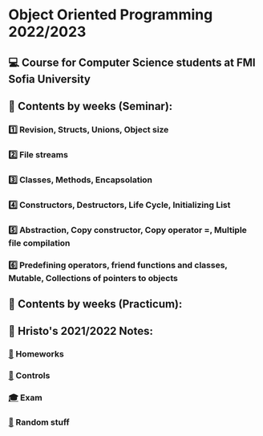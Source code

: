 # Object Oriented Programming 2022/2023
## :computer: Course for Computer Science students at FMI Sofia University
<!-- ## [:exclamation:](https://github.com/KrashM/Object_Oriented_Programming/blob/main/Seminar/Week%2001/InstallationGuide.md) Installation guide for VS Code and C++ -->
## :pushpin: Contents by weeks (Seminar):
### [:one:](https://github.com/KrashM/Object_Oriented_Programming/tree/main/Seminar/Week%2001) Revision, Structs, Unions, Object size
### [:two:](https://github.com/KrashM/Object_Oriented_Programming/tree/main/Seminar/Week%2002) File streams
### [:three:](https://github.com/KrashM/Object_Oriented_Programming/tree/main/Seminar/Week%2003) Classes, Methods, Encapsolation
### [:four:](https://github.com/KrashM/Object_Oriented_Programming/tree/main/Seminar/Week%2004) Constructors, Destructors, Life Cycle, Initializing List
### [:five:](https://github.com/KrashM/Object_Oriented_Programming/tree/main/Seminar/Week%2005) Abstraction, Copy constructor, Copy operator =, Multiple file compilation
### [:six:](https://github.com/KrashM/Object_Oriented_Programming/tree/main/Seminar/Week%2006) Predefining operators, friend functions and classes, Mutable, Collections of pointers to objects

## :pushpin: Contents by weeks (Practicum):

## :notebook: Hristo's 2021/2022 Notes:
### [:date:](https://github.com/KrashM/Object_Oriented_Programming/tree/main/Hristo's%20Notes/Homeworks) Homeworks
### [:bookmark_tabs:](https://github.com/KrashM/Object_Oriented_Programming/tree/main/Hristo's%20Notes/Controls) Controls
### [:mortar_board:](https://github.com/KrashM/Object_Oriented_Programming/tree/main/Hristo's%20Notes/Exam) Exam
### [:file_folder:](https://github.com/KrashM/Object_Oriented_Programming/tree/main/Hristo's%20Notes/Stuff) Random stuff
